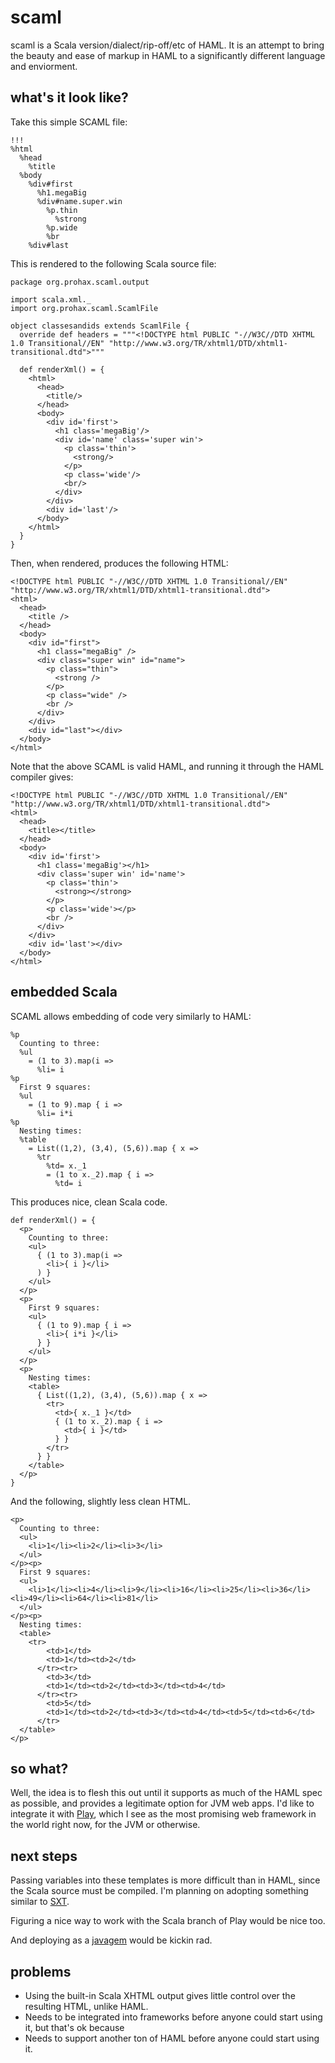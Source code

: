 # scaml

scaml is a Scala version/dialect/rip-off/etc of HAML. It is an attempt to bring the beauty and ease of markup in HAML to a significantly different language and enviorment.

## what's it look like?

Take this simple SCAML file:

	!!!
	%html
	  %head
	    %title
	  %body
	    %div#first
	      %h1.megaBig
	      %div#name.super.win
	        %p.thin
	          %strong
	        %p.wide
	        %br
	    %div#last

This is rendered to the following Scala source file:

	package org.prohax.scaml.output

	import scala.xml._
	import org.prohax.scaml.ScamlFile

	object classesandids extends ScamlFile {
	  override def headers = """<!DOCTYPE html PUBLIC "-//W3C//DTD XHTML 1.0 Transitional//EN" "http://www.w3.org/TR/xhtml1/DTD/xhtml1-transitional.dtd">"""

	  def renderXml() = {
	    <html>
	      <head>
	        <title/>
	      </head>
	      <body>
	        <div id='first'>
	          <h1 class='megaBig'/>
	          <div id='name' class='super win'>
	            <p class='thin'>
	              <strong/>
	            </p>
	            <p class='wide'/>
	            <br/>
	          </div>
	        </div>
	        <div id='last'/>
	      </body>
	    </html>
	  }
	}

Then, when rendered, produces the following HTML:

	<!DOCTYPE html PUBLIC "-//W3C//DTD XHTML 1.0 Transitional//EN" "http://www.w3.org/TR/xhtml1/DTD/xhtml1-transitional.dtd">
	<html>
	  <head>
	    <title />
	  </head>
	  <body>
	    <div id="first">
	      <h1 class="megaBig" />
	      <div class="super win" id="name">
	        <p class="thin">
	          <strong />
	        </p>
	        <p class="wide" />
	        <br />
	      </div>
	    </div>
	    <div id="last"></div>
	  </body>
	</html>

Note that the above SCAML is valid HAML, and running it through the HAML compiler gives:

	<!DOCTYPE html PUBLIC "-//W3C//DTD XHTML 1.0 Transitional//EN" "http://www.w3.org/TR/xhtml1/DTD/xhtml1-transitional.dtd">
	<html>
	  <head>
	    <title></title>
	  </head>
	  <body>
	    <div id='first'>
	      <h1 class='megaBig'></h1>
	      <div class='super win' id='name'>
	        <p class='thin'>
	          <strong></strong>
	        </p>
	        <p class='wide'></p>
	        <br />
	      </div>
	    </div>
	    <div id='last'></div>
	  </body>
	</html>

## embedded Scala

SCAML allows embedding of code very similarly to HAML:

	%p
	  Counting to three:
	  %ul
	    = (1 to 3).map(i =>
	      %li= i
	%p
	  First 9 squares:
	  %ul
	    = (1 to 9).map { i =>
	      %li= i*i
	%p
	  Nesting times:
	  %table
	    = List((1,2), (3,4), (5,6)).map { x =>
	      %tr
	        %td= x._1
	        = (1 to x._2).map { i =>
	          %td= i

This produces nice, clean Scala code.

	def renderXml() = {
	  <p>
	    Counting to three:
	    <ul>
	      { (1 to 3).map(i =>
	        <li>{ i }</li>
	      ) }
	    </ul>
	  </p>
	  <p>
	    First 9 squares:
	    <ul>
	      { (1 to 9).map { i =>
	        <li>{ i*i }</li>
	      } }
	    </ul>
	  </p>
	  <p>
	    Nesting times:
	    <table>
	      { List((1,2), (3,4), (5,6)).map { x =>
	        <tr>
	          <td>{ x._1 }</td>
	          { (1 to x._2).map { i =>
	            <td>{ i }</td>
	          } }
	        </tr>
	      } }
	    </table>
	  </p>
	}

And the following, slightly less clean HTML.

	<p>
	  Counting to three:
	  <ul>
	    <li>1</li><li>2</li><li>3</li>
	  </ul>
	</p><p>
	  First 9 squares:
	  <ul>
	    <li>1</li><li>4</li><li>9</li><li>16</li><li>25</li><li>36</li><li>49</li><li>64</li><li>81</li>
	  </ul>
	</p><p>
	  Nesting times:
	  <table>
	    <tr>
	        <td>1</td>
	        <td>1</td><td>2</td>
	      </tr><tr>
	        <td>3</td>
	        <td>1</td><td>2</td><td>3</td><td>4</td>
	      </tr><tr>
	        <td>5</td>
	        <td>1</td><td>2</td><td>3</td><td>4</td><td>5</td><td>6</td>
	      </tr>
	  </table>
	</p>

## so what?

Well, the idea is to flesh this out until it supports as much of the HAML spec as possible, and provides a legitimate option for JVM web apps. I'd like to integrate it with [Play](http://www.playframework.org/), which I see as the most promising web framework in the world right now, for the JVM or otherwise.

## next steps

Passing variables into these templates is more difficult than in HAML, since the Scala source must be compiled. I'm planning on adopting something similar to [SXT](http://github.com/nkpart/sxt).

Figuring a nice way to work with the Scala branch of Play would be nice too.

And deploying as a [javagem](https://www.javagems.org/) would be kickin rad.

## problems

- Using the built-in Scala XHTML output gives little control over the resulting HTML, unlike HAML.
- Needs to be integrated into frameworks before anyone could start using it, but that's ok because
- Needs to support another ton of HAML before anyone could start using it.